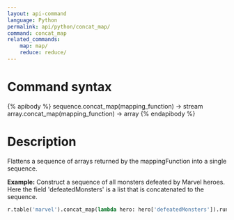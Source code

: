 ```yaml
---
layout: api-command
language: Python
permalink: api/python/concat_map/
command: concat_map
related_commands:
    map: map/
    reduce: reduce/
---
```


# Command syntax #

{% apibody %}
sequence.concat_map(mapping_function) &rarr; stream
array.concat_map(mapping_function) &rarr; array
{% endapibody %}

# Description #

Flattens a sequence of arrays returned by the mappingFunction into a single sequence.

__Example:__ Construct a sequence of all monsters defeated by Marvel heroes. Here the field
'defeatedMonsters' is a list that is concatenated to the sequence.

```py
r.table('marvel').concat_map(lambda hero: hero['defeatedMonsters']).run(conn)
```
